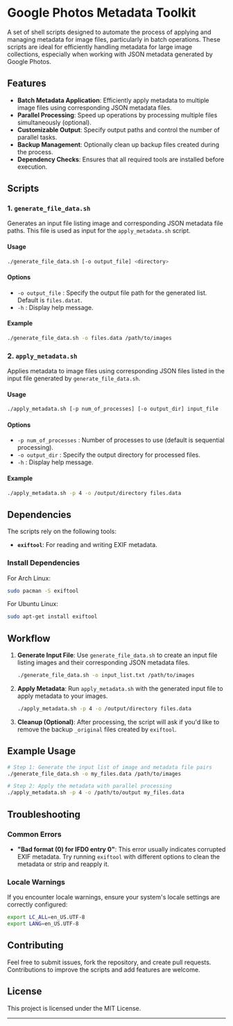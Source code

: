 # Google Photos Metadata Toolkit

A set of shell scripts designed to automate the process of applying and managing metadata for image files, particularly in batch operations. These scripts are ideal for efficiently handling metadata for large image collections, especially when working with JSON metadata generated by Google Photos.

## Features

- **Batch Metadata Application**: Efficiently apply metadata to multiple image files using corresponding JSON metadata files.
- **Parallel Processing**: Speed up operations by processing multiple files simultaneously (optional).
- **Customizable Output**: Specify output paths and control the number of parallel tasks.
- **Backup Management**: Optionally clean up backup files created during the process.
- **Dependency Checks**: Ensures that all required tools are installed before execution.

## Scripts

### 1. `generate_file_data.sh`

Generates an input file listing image and corresponding JSON metadata file paths. This file is used as input for the `apply_metadata.sh` script.

#### Usage

```bash
./generate_file_data.sh [-o output_file] <directory>
```

#### Options

- `-o output_file` : Specify the output file path for the generated list. Default is `files.datat`.
- `-h` : Display help message.

#### Example

```bash
./generate_file_data.sh -o files.data /path/to/images
```

### 2. `apply_metadata.sh`

Applies metadata to image files using corresponding JSON files listed in the input file generated by `generate_file_data.sh`.

#### Usage

```bash
./apply_metadata.sh [-p num_of_processes] [-o output_dir] input_file
```

#### Options

- `-p num_of_processes` : Number of processes to use (default is sequential processing).
- `-o output_dir` : Specify the output directory for processed files.
- `-h` : Display help message.

#### Example

```bash
./apply_metadata.sh -p 4 -o /output/directory files.data
```

## Dependencies

The scripts rely on the following tools:

- **`exiftool`**: For reading and writing EXIF metadata.

### Install Dependencies

For Arch Linux:

```bash
sudo pacman -S exiftool
```

For Ubuntu Linux:

```bash
sudo apt-get install exiftool
```

## Workflow

1. **Generate Input File**: Use `generate_file_data.sh` to create an input file listing images and their corresponding JSON metadata files.
   
   ```bash
   ./generate_file_data.sh -o input_list.txt /path/to/images
   ```

2. **Apply Metadata**: Run `apply_metadata.sh` with the generated input file to apply metadata to your images.
   
   ```bash
   ./apply_metadata.sh -p 4 -o /output/directory files.data
   ```

3. **Cleanup (Optional)**: After processing, the script will ask if you'd like to remove the backup `_original` files created by `exiftool`.

## Example Usage

```bash
# Step 1: Generate the input list of image and metadata file pairs
./generate_file_data.sh -o my_files.data /path/to/images

# Step 2: Apply the metadata with parallel processing
./apply_metadata.sh -p 4 -o /path/to/output my_files.data
```

## Troubleshooting

### Common Errors

- **"Bad format (0) for IFD0 entry 0"**: This error usually indicates corrupted EXIF metadata. Try running `exiftool` with different options to clean the metadata or strip and reapply it.

### Locale Warnings

If you encounter locale warnings, ensure your system's locale settings are correctly configured:

```bash
export LC_ALL=en_US.UTF-8
export LANG=en_US.UTF-8
```

## Contributing

Feel free to submit issues, fork the repository, and create pull requests. Contributions to improve the scripts and add features are welcome.

## License

This project is licensed under the MIT License.

---
